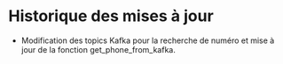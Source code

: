 # Historique des mises à jour

- Modification des topics Kafka pour la recherche de numéro et mise à jour de la fonction get_phone_from_kafka.

